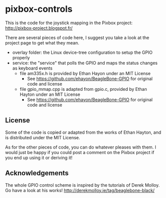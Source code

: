 pixbox-controls
=========

This is the code for the joystick mapping in the Pixbox project: http://pixbox-project.blogspot.fr/

There are several pieces of code here, I suggest you take a look at the project page to get what they mean.
* overlay folder: the Linux device-tree configuration to setup the GPIO properly
* service: the "service" that polls the GPIO and maps the status changes as keyboard events
  * file am335x.h is provided by Ethan Hayon under an MIT License
    * See https://github.com/ehayon/BeagleBone-GPIO for original code and license
  * file gpio_mmap.cpp is adapted from gpio.c, provided by Ethan Hayton under an MIT License
    * See https://github.com/ehayon/BeagleBone-GPIO for original code and license

License
-------

Some of the code is copied or adapted from the works of Ethan Hayton, and is distributed under the MIT License.

As for the other pieces of code, you can do whatever pleases with them. I would just be happy if you could post a comment on the Pixbox project if you end up using it or deriving it!
	
Acknowledgements
-------

The whole GPIO control scheme is inspired by the tutorials of Derek Molloy. Go have a look at his works! http://derekmolloy.ie/tag/beaglebone-black/
